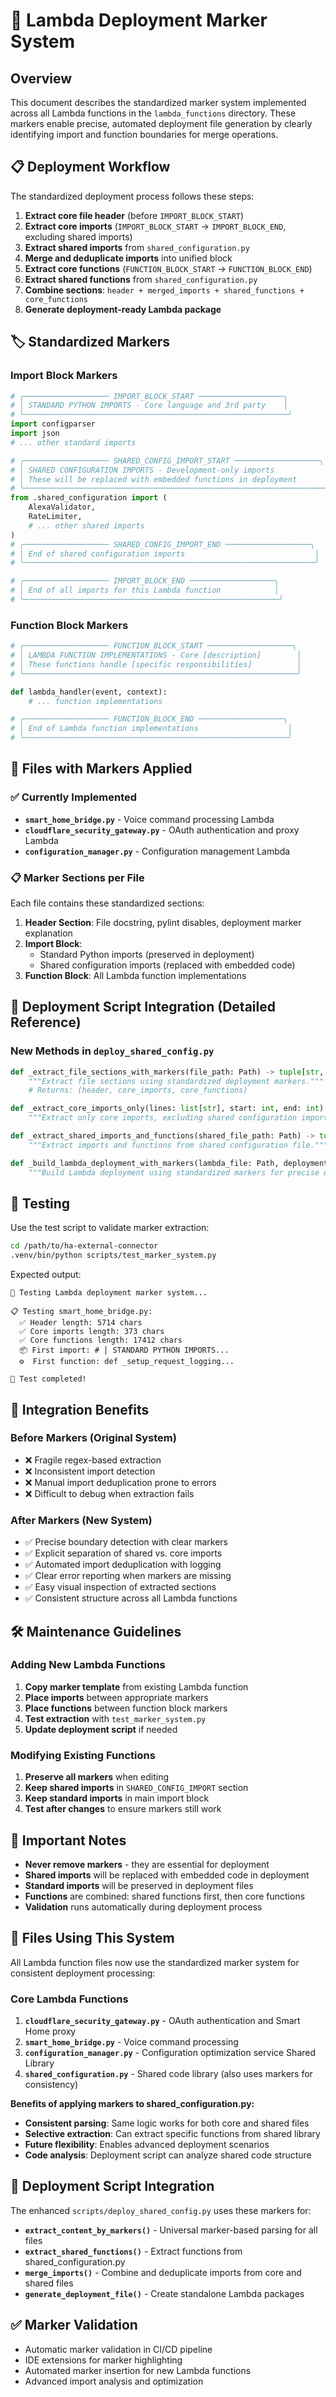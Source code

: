 # 🔄 Lambda Deployment Marker System

## Overview

This document describes the standardized marker system implemented across all Lambda functions in the `lambda_functions` directory. These markers enable precise, automated deployment file generation by clearly identifying import and function boundaries for merge operations.

## 📋 Deployment Workflow

The standardized deployment process follows these steps:

1. **Extract core file header** (before `IMPORT_BLOCK_START`)
2. **Extract core imports** (`IMPORT_BLOCK_START` → `IMPORT_BLOCK_END`, excluding shared imports)
3. **Extract shared imports** from `shared_configuration.py`
4. **Merge and deduplicate imports** into unified block
5. **Extract core functions** (`FUNCTION_BLOCK_START` → `FUNCTION_BLOCK_END`)
6. **Extract shared functions** from `shared_configuration.py`
7. **Combine sections**: `header + merged_imports + shared_functions + core_functions`
8. **Generate deployment-ready Lambda package**

## 🏷️ Standardized Markers

### Import Block Markers

```python
# ╭─────────────────── IMPORT_BLOCK_START ───────────────────╮
# │ STANDARD PYTHON IMPORTS - Core language and 3rd party    │
# ╰───────────────────────────────────────────────────────────╯
import configparser
import json
# ... other standard imports

# ╭─────────────────── SHARED_CONFIG_IMPORT_START ───────────────────╮
# │ SHARED CONFIGURATION IMPORTS - Development-only imports           │
# │ These will be replaced with embedded functions in deployment      │
# ╰───────────────────────────────────────────────────────────────────╯
from .shared_configuration import (
    AlexaValidator,
    RateLimiter,
    # ... other shared imports
)
# ╭─────────────────── SHARED_CONFIG_IMPORT_END ───────────────────╮
# │ End of shared configuration imports                             │
# ╰─────────────────────────────────────────────────────────────────╯

# ╭─────────────────── IMPORT_BLOCK_END ───────────────────╮
# │ End of all imports for this Lambda function            │
# ╰─────────────────────────────────────────────────────────╯
```

### Function Block Markers

```python
# ╭─────────────────── FUNCTION_BLOCK_START ───────────────────╮
# │ LAMBDA FUNCTION IMPLEMENTATIONS - Core [description]        │
# │ These functions handle [specific responsibilities]          │
# ╰─────────────────────────────────────────────────────────────╯

def lambda_handler(event, context):
    # ... function implementations

# ╭─────────────────── FUNCTION_BLOCK_END ───────────────────╮
# │ End of Lambda function implementations                    │
# ╰───────────────────────────────────────────────────────────╯
```

## 📁 Files with Markers Applied

### ✅ Currently Implemented

- **`smart_home_bridge.py`** - Voice command processing Lambda
- **`cloudflare_security_gateway.py`** - OAuth authentication and proxy Lambda
- **`configuration_manager.py`** - Configuration management Lambda

### 📋 Marker Sections per File

Each file contains these standardized sections:

1. **Header Section**: File docstring, pylint disables, deployment marker explanation
2. **Import Block**:
   - Standard Python imports (preserved in deployment)
   - Shared configuration imports (replaced with embedded code)
3. **Function Block**: All Lambda function implementations

## 🔧 Deployment Script Integration (Detailed Reference)

### New Methods in `deploy_shared_config.py`

```python
def _extract_file_sections_with_markers(file_path: Path) -> tuple[str, str, str]:
    """Extract file sections using standardized deployment markers."""
    # Returns: (header, core_imports, core_functions)

def _extract_core_imports_only(lines: list[str], start: int, end: int) -> str:
    """Extract only core imports, excluding shared configuration imports."""

def _extract_shared_imports_and_functions(shared_file_path: Path) -> tuple[str, str]:
    """Extract imports and functions from shared configuration file."""

def _build_lambda_deployment_with_markers(lambda_file: Path, deployment_file: Path) -> bool:
    """Build Lambda deployment using standardized markers for precise extraction."""
```

## 🧪 Testing

Use the test script to validate marker extraction:

```bash
cd /path/to/ha-external-connector
.venv/bin/python scripts/test_marker_system.py
```

Expected output:

```text
🧪 Testing Lambda deployment marker system...

📋 Testing smart_home_bridge.py:
  ✅ Header length: 5714 chars
  ✅ Core imports length: 373 chars
  ✅ Core functions length: 17412 chars
  📦 First import: # │ STANDARD PYTHON IMPORTS...
  ⚙️  First function: def _setup_request_logging...

🏁 Test completed!
```

## 🔄 Integration Benefits

### Before Markers (Original System)

- ❌ Fragile regex-based extraction
- ❌ Inconsistent import detection
- ❌ Manual import deduplication prone to errors
- ❌ Difficult to debug when extraction fails

### After Markers (New System)

- ✅ Precise boundary detection with clear markers
- ✅ Explicit separation of shared vs. core imports
- ✅ Automated import deduplication with logging
- ✅ Clear error reporting when markers are missing
- ✅ Easy visual inspection of extracted sections
- ✅ Consistent structure across all Lambda functions

## 🛠️ Maintenance Guidelines

### Adding New Lambda Functions

1. **Copy marker template** from existing Lambda function
2. **Place imports** between appropriate markers
3. **Place functions** between function block markers
4. **Test extraction** with `test_marker_system.py`
5. **Update deployment script** if needed

### Modifying Existing Functions

1. **Preserve all markers** when editing
2. **Keep shared imports** in `SHARED_CONFIG_IMPORT` section
3. **Keep standard imports** in main import block
4. **Test after changes** to ensure markers still work

## 🚨 Important Notes

- **Never remove markers** - they are essential for deployment
- **Shared imports** will be replaced with embedded code in deployment
- **Standard imports** will be preserved in deployment files
- **Functions** are combined: shared functions first, then core functions
- **Validation** runs automatically during deployment process

## 📁 Files Using This System

All Lambda function files now use the standardized marker system for consistent deployment processing:

### Core Lambda Functions

1. **`cloudflare_security_gateway.py`** - OAuth authentication and Smart Home proxy
2. **`smart_home_bridge.py`** - Voice command processing
3. **`configuration_manager.py`** - Configuration optimization service
Shared Library
4. **`shared_configuration.py`** - Shared code library (also uses markers for consistency)

**Benefits of applying markers to shared_configuration.py:**

- **Consistent parsing**: Same logic works for both core and shared files
- **Selective extraction**: Can extract specific functions from shared library
- **Future flexibility**: Enables advanced deployment scenarios
- **Code analysis**: Deployment script can analyze shared code structure

## 🔧 Deployment Script Integration

The enhanced `scripts/deploy_shared_config.py` uses these markers for:

- **`extract_content_by_markers()`** - Universal marker-based parsing for all files
- **`extract_shared_functions()`** - Extract functions from shared_configuration.py
- **`merge_imports()`** - Combine and deduplicate imports from core and shared files
- **`generate_deployment_file()`** - Create standalone Lambda packages

## ✅ Marker Validation

- Automatic marker validation in CI/CD pipeline
- IDE extensions for marker highlighting
- Automated marker insertion for new Lambda functions
- Advanced import analysis and optimization
